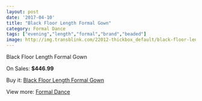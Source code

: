 ```yaml
---
layout: post
date: '2017-04-10'
title: "Black Floor Length Formal Gown"
category: Formal Dance
tags: ["evening","length","formal","brand","beaded"]
image: http://img.transblink.com/22012-thickbox_default/black-floor-length-formal-gown.jpg
---
```

Black Floor Length Formal Gown

On Sales: **$446.99**
<a href="https://www.transblink.com/en/formal-dance/6981-black-floor-length-formal-gown.html"><amp-img layout="responsive" width="600" height="600" src="//img.transblink.com/22012-thickbox_default/black-floor-length-formal-gown.jpg" alt="Black Floor Length Formal Gown 0" /></a>
<a href="https://www.transblink.com/en/formal-dance/6981-black-floor-length-formal-gown.html"><amp-img layout="responsive" width="600" height="600" src="//img.transblink.com/22014-thickbox_default/black-floor-length-formal-gown.jpg" alt="Black Floor Length Formal Gown 1" /></a>
<a href="https://www.transblink.com/en/formal-dance/6981-black-floor-length-formal-gown.html"><amp-img layout="responsive" width="600" height="600" src="//img.transblink.com/22013-thickbox_default/black-floor-length-formal-gown.jpg" alt="Black Floor Length Formal Gown 2" /></a>

Buy it: [Black Floor Length Formal Gown](https://www.transblink.com/en/formal-dance/6981-black-floor-length-formal-gown.html "Black Floor Length Formal Gown")

View more: [Formal Dance](https://www.transblink.com/en/6-formal-dance "Formal Dance")
